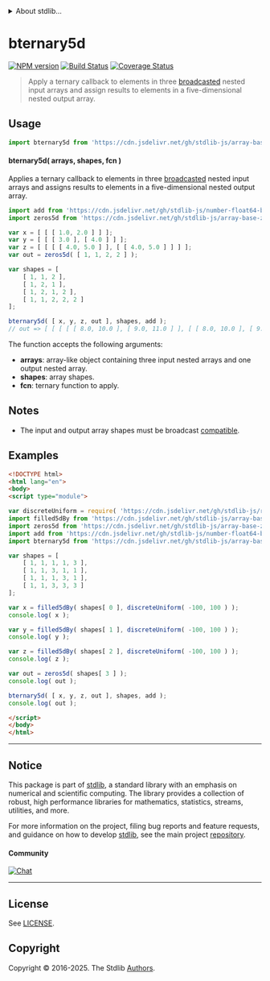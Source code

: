 <!--

@license Apache-2.0

Copyright (c) 2024 The Stdlib Authors.

Licensed under the Apache License, Version 2.0 (the "License");
you may not use this file except in compliance with the License.
You may obtain a copy of the License at

   http://www.apache.org/licenses/LICENSE-2.0

Unless required by applicable law or agreed to in writing, software
distributed under the License is distributed on an "AS IS" BASIS,
WITHOUT WARRANTIES OR CONDITIONS OF ANY KIND, either express or implied.
See the License for the specific language governing permissions and
limitations under the License.

-->


<details>
  <summary>
    About stdlib...
  </summary>
  <p>We believe in a future in which the web is a preferred environment for numerical computation. To help realize this future, we've built stdlib. stdlib is a standard library, with an emphasis on numerical and scientific computation, written in JavaScript (and C) for execution in browsers and in Node.js.</p>
  <p>The library is fully decomposable, being architected in such a way that you can swap out and mix and match APIs and functionality to cater to your exact preferences and use cases.</p>
  <p>When you use stdlib, you can be absolutely certain that you are using the most thorough, rigorous, well-written, studied, documented, tested, measured, and high-quality code out there.</p>
  <p>To join us in bringing numerical computing to the web, get started by checking us out on <a href="https://github.com/stdlib-js/stdlib">GitHub</a>, and please consider <a href="https://opencollective.com/stdlib">financially supporting stdlib</a>. We greatly appreciate your continued support!</p>
</details>

# bternary5d

[![NPM version][npm-image]][npm-url] [![Build Status][test-image]][test-url] [![Coverage Status][coverage-image]][coverage-url] <!-- [![dependencies][dependencies-image]][dependencies-url] -->

> Apply a ternary callback to elements in three [broadcasted][@stdlib/array/base/broadcast-array] nested input arrays and assign results to elements in a five-dimensional nested output array.

<section class="intro">

</section>

<!-- /.intro -->



<section class="usage">

## Usage

```javascript
import bternary5d from 'https://cdn.jsdelivr.net/gh/stdlib-js/array-base-broadcasted-ternary5d@esm/index.mjs';
```

#### bternary5d( arrays, shapes, fcn )

Applies a ternary callback to elements in three [broadcasted][@stdlib/array/base/broadcast-array] nested input arrays and assigns results to elements in a five-dimensional nested output array.

```javascript
import add from 'https://cdn.jsdelivr.net/gh/stdlib-js/number-float64-base-add3@esm/index.mjs';
import zeros5d from 'https://cdn.jsdelivr.net/gh/stdlib-js/array-base-zeros5d@esm/index.mjs';

var x = [ [ [ 1.0, 2.0 ] ] ];
var y = [ [ [ 3.0 ], [ 4.0 ] ] ];
var z = [ [ [ [ 4.0, 5.0 ] ], [ [ 4.0, 5.0 ] ] ] ];
var out = zeros5d( [ 1, 1, 2, 2 ] );

var shapes = [
    [ 1, 1, 2 ],
    [ 1, 2, 1 ],
    [ 1, 2, 1, 2 ],
    [ 1, 1, 2, 2, 2 ]
];

bternary5d( [ x, y, z, out ], shapes, add );
// out => [ [ [ [ [ 8.0, 10.0 ], [ 9.0, 11.0 ] ], [ [ 8.0, 10.0 ], [ 9.0, 11.0 ] ] ] ] ]
```

The function accepts the following arguments:

-   **arrays**: array-like object containing three input nested arrays and one output nested array.
-   **shapes**: array shapes.
-   **fcn**: ternary function to apply.

</section>

<!-- /.usage -->

<section class="notes">

## Notes

-   The input and output array shapes must be broadcast [compatible][@stdlib/ndarray/base/broadcast-shapes].

</section>

<!-- /.notes -->

<section class="examples">

## Examples

<!-- eslint no-undef: "error" -->

```html
<!DOCTYPE html>
<html lang="en">
<body>
<script type="module">

var discreteUniform = require( 'https://cdn.jsdelivr.net/gh/stdlib-js/random-base-discrete-uniform' ).factory;
import filled5dBy from 'https://cdn.jsdelivr.net/gh/stdlib-js/array-base-filled5d-by@esm/index.mjs';
import zeros5d from 'https://cdn.jsdelivr.net/gh/stdlib-js/array-base-zeros5d@esm/index.mjs';
import add from 'https://cdn.jsdelivr.net/gh/stdlib-js/number-float64-base-add3@esm/index.mjs';
import bternary5d from 'https://cdn.jsdelivr.net/gh/stdlib-js/array-base-broadcasted-ternary5d@esm/index.mjs';

var shapes = [
    [ 1, 1, 1, 1, 3 ],
    [ 1, 1, 3, 1, 1 ],
    [ 1, 1, 1, 3, 1 ],
    [ 1, 1, 3, 3, 3 ]
];

var x = filled5dBy( shapes[ 0 ], discreteUniform( -100, 100 ) );
console.log( x );

var y = filled5dBy( shapes[ 1 ], discreteUniform( -100, 100 ) );
console.log( y );

var z = filled5dBy( shapes[ 2 ], discreteUniform( -100, 100 ) );
console.log( z );

var out = zeros5d( shapes[ 3 ] );
console.log( out );

bternary5d( [ x, y, z, out ], shapes, add );
console.log( out );

</script>
</body>
</html>
```

</section>

<!-- /.examples -->

<!-- Section for related `stdlib` packages. Do not manually edit this section, as it is automatically populated. -->

<section class="related">

</section>

<!-- /.related -->

<!-- Section for all links. Make sure to keep an empty line after the `section` element and another before the `/section` close. -->


<section class="main-repo" >

* * *

## Notice

This package is part of [stdlib][stdlib], a standard library with an emphasis on numerical and scientific computing. The library provides a collection of robust, high performance libraries for mathematics, statistics, streams, utilities, and more.

For more information on the project, filing bug reports and feature requests, and guidance on how to develop [stdlib][stdlib], see the main project [repository][stdlib].

#### Community

[![Chat][chat-image]][chat-url]

---

## License

See [LICENSE][stdlib-license].


## Copyright

Copyright &copy; 2016-2025. The Stdlib [Authors][stdlib-authors].

</section>

<!-- /.stdlib -->

<!-- Section for all links. Make sure to keep an empty line after the `section` element and another before the `/section` close. -->

<section class="links">

[npm-image]: http://img.shields.io/npm/v/@stdlib/array-base-broadcasted-ternary5d.svg
[npm-url]: https://npmjs.org/package/@stdlib/array-base-broadcasted-ternary5d

[test-image]: https://github.com/stdlib-js/array-base-broadcasted-ternary5d/actions/workflows/test.yml/badge.svg?branch=main
[test-url]: https://github.com/stdlib-js/array-base-broadcasted-ternary5d/actions/workflows/test.yml?query=branch:main

[coverage-image]: https://img.shields.io/codecov/c/github/stdlib-js/array-base-broadcasted-ternary5d/main.svg
[coverage-url]: https://codecov.io/github/stdlib-js/array-base-broadcasted-ternary5d?branch=main

<!--

[dependencies-image]: https://img.shields.io/david/stdlib-js/array-base-broadcasted-ternary5d.svg
[dependencies-url]: https://david-dm.org/stdlib-js/array-base-broadcasted-ternary5d/main

-->

[chat-image]: https://img.shields.io/gitter/room/stdlib-js/stdlib.svg
[chat-url]: https://app.gitter.im/#/room/#stdlib-js_stdlib:gitter.im

[stdlib]: https://github.com/stdlib-js/stdlib

[stdlib-authors]: https://github.com/stdlib-js/stdlib/graphs/contributors

[umd]: https://github.com/umdjs/umd
[es-module]: https://developer.mozilla.org/en-US/docs/Web/JavaScript/Guide/Modules

[deno-url]: https://github.com/stdlib-js/array-base-broadcasted-ternary5d/tree/deno
[deno-readme]: https://github.com/stdlib-js/array-base-broadcasted-ternary5d/blob/deno/README.md
[umd-url]: https://github.com/stdlib-js/array-base-broadcasted-ternary5d/tree/umd
[umd-readme]: https://github.com/stdlib-js/array-base-broadcasted-ternary5d/blob/umd/README.md
[esm-url]: https://github.com/stdlib-js/array-base-broadcasted-ternary5d/tree/esm
[esm-readme]: https://github.com/stdlib-js/array-base-broadcasted-ternary5d/blob/esm/README.md
[branches-url]: https://github.com/stdlib-js/array-base-broadcasted-ternary5d/blob/main/branches.md

[stdlib-license]: https://raw.githubusercontent.com/stdlib-js/array-base-broadcasted-ternary5d/main/LICENSE

[@stdlib/array/base/broadcast-array]: https://github.com/stdlib-js/array-base-broadcast-array/tree/esm

[@stdlib/ndarray/base/broadcast-shapes]: https://github.com/stdlib-js/ndarray-base-broadcast-shapes/tree/esm

</section>

<!-- /.links -->
